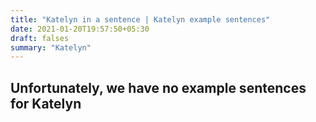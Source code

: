 ```yaml
---
title: "Katelyn in a sentence | Katelyn example sentences"
date: 2021-01-20T19:57:50+05:30
draft: falses
summary: "Katelyn"
---
```

## Unfortunately, we have no example sentences for Katelyn                 
